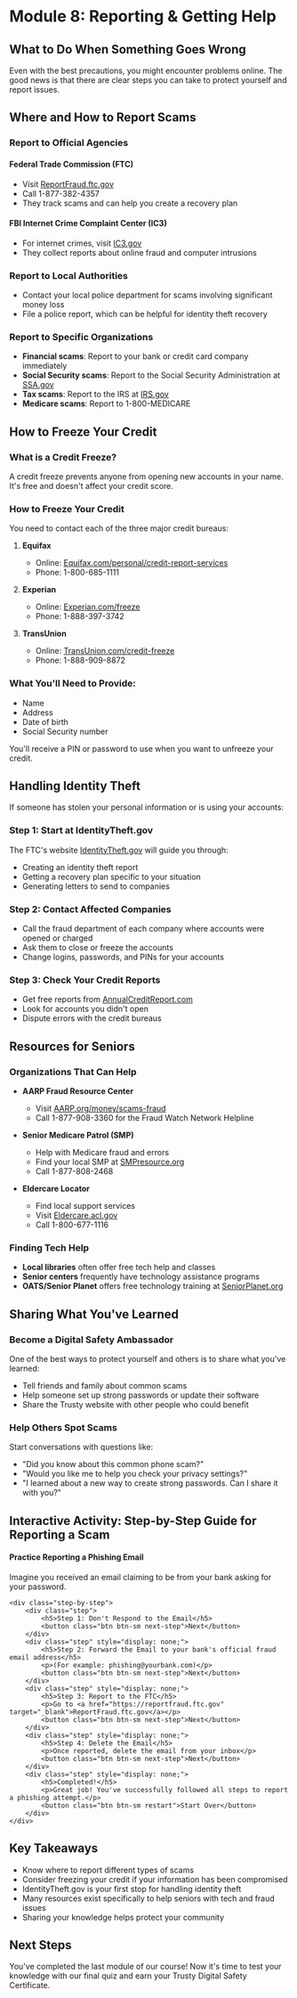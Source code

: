 # Module 8: Reporting & Getting Help

## What to Do When Something Goes Wrong

Even with the best precautions, you might encounter problems online. The good news is that there are clear steps you can take to protect yourself and report issues.

## Where and How to Report Scams

### Report to Official Agencies

#### Federal Trade Commission (FTC)
- Visit [ReportFraud.ftc.gov](https://reportfraud.ftc.gov)
- Call 1-877-382-4357
- They track scams and can help you create a recovery plan

#### FBI Internet Crime Complaint Center (IC3)
- For internet crimes, visit [IC3.gov](https://www.ic3.gov)
- They collect reports about online fraud and computer intrusions

### Report to Local Authorities

- Contact your local police department for scams involving significant money loss
- File a police report, which can be helpful for identity theft recovery

### Report to Specific Organizations

- **Financial scams**: Report to your bank or credit card company immediately
- **Social Security scams**: Report to the Social Security Administration at [SSA.gov](https://www.ssa.gov/antifraudfacts/)
- **Tax scams**: Report to the IRS at [IRS.gov](https://www.irs.gov/privacy-disclosure/report-phishing)
- **Medicare scams**: Report to 1-800-MEDICARE

## How to Freeze Your Credit

### What is a Credit Freeze?

A credit freeze prevents anyone from opening new accounts in your name. It's free and doesn't affect your credit score.

### How to Freeze Your Credit

You need to contact each of the three major credit bureaus:

1. **Equifax**
   - Online: [Equifax.com/personal/credit-report-services](https://www.equifax.com/personal/credit-report-services/)
   - Phone: 1-800-685-1111

2. **Experian**
   - Online: [Experian.com/freeze](https://www.experian.com/freeze/center.html)
   - Phone: 1-888-397-3742

3. **TransUnion**
   - Online: [TransUnion.com/credit-freeze](https://www.transunion.com/credit-freeze)
   - Phone: 1-888-909-8872

<div class="info-box">
    <h3>What You'll Need to Provide:</h3>
    <ul>
        <li>Name</li>
        <li>Address</li>
        <li>Date of birth</li>
        <li>Social Security number</li>
    </ul>
    <p>You'll receive a PIN or password to use when you want to unfreeze your credit.</p>
</div>

## Handling Identity Theft

If someone has stolen your personal information or is using your accounts:

### Step 1: Start at IdentityTheft.gov
The FTC's website [IdentityTheft.gov](https://www.identitytheft.gov) will guide you through:
- Creating an identity theft report
- Getting a recovery plan specific to your situation
- Generating letters to send to companies

### Step 2: Contact Affected Companies
- Call the fraud department of each company where accounts were opened or charged
- Ask them to close or freeze the accounts
- Change logins, passwords, and PINs for your accounts

### Step 3: Check Your Credit Reports
- Get free reports from [AnnualCreditReport.com](https://www.annualcreditreport.com)
- Look for accounts you didn't open
- Dispute errors with the credit bureaus

## Resources for Seniors

### Organizations That Can Help

- **AARP Fraud Resource Center**
  - Visit [AARP.org/money/scams-fraud](https://www.aarp.org/money/scams-fraud/)
  - Call 1-877-908-3360 for the Fraud Watch Network Helpline

- **Senior Medicare Patrol (SMP)**
  - Help with Medicare fraud and errors
  - Find your local SMP at [SMPresource.org](https://www.smpresource.org)
  - Call 1-877-808-2468

- **Eldercare Locator**
  - Find local support services
  - Visit [Eldercare.acl.gov](https://eldercare.acl.gov)
  - Call 1-800-677-1116

### Finding Tech Help

- **Local libraries** often offer free tech help and classes
- **Senior centers** frequently have technology assistance programs
- **OATS/Senior Planet** offers free technology training at [SeniorPlanet.org](https://seniorplanet.org)

## Sharing What You've Learned

### Become a Digital Safety Ambassador

One of the best ways to protect yourself and others is to share what you've learned:

- Tell friends and family about common scams
- Help someone set up strong passwords or update their software
- Share the Trusty website with other people who could benefit

### Help Others Spot Scams

Start conversations with questions like:
- "Did you know about this common phone scam?"
- "Would you like me to help you check your privacy settings?"
- "I learned about a new way to create strong passwords. Can I share it with you?"

## Interactive Activity: Step-by-Step Guide for Reporting a Scam

<div class="reporting-guide">
    <h4>Practice Reporting a Phishing Email</h4>
    <p>Imagine you received an email claiming to be from your bank asking for your password.</p>
    
    <div class="step-by-step">
        <div class="step">
            <h5>Step 1: Don't Respond to the Email</h5>
            <button class="btn btn-sm next-step">Next</button>
        </div>
        <div class="step" style="display: none;">
            <h5>Step 2: Forward the Email to your bank's official fraud email address</h5>
            <p>(For example: phishing@yourbank.com)</p>
            <button class="btn btn-sm next-step">Next</button>
        </div>
        <div class="step" style="display: none;">
            <h5>Step 3: Report to the FTC</h5>
            <p>Go to <a href="https://reportfraud.ftc.gov" target="_blank">ReportFraud.ftc.gov</a></p>
            <button class="btn btn-sm next-step">Next</button>
        </div>
        <div class="step" style="display: none;">
            <h5>Step 4: Delete the Email</h5>
            <p>Once reported, delete the email from your inbox</p>
            <button class="btn btn-sm next-step">Next</button>
        </div>
        <div class="step" style="display: none;">
            <h5>Completed!</h5>
            <p>Great job! You've successfully followed all steps to report a phishing attempt.</p>
            <button class="btn btn-sm restart">Start Over</button>
        </div>
    </div>
</div>

## Key Takeaways

- Know where to report different types of scams
- Consider freezing your credit if your information has been compromised
- IdentityTheft.gov is your first stop for handling identity theft
- Many resources exist specifically to help seniors with tech and fraud issues
- Sharing your knowledge helps protect your community

## Next Steps

You've completed the last module of our course! Now it's time to test your knowledge with our final quiz and earn your Trusty Digital Safety Certificate.
